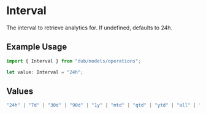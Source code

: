 # Interval

The interval to retrieve analytics for. If undefined, defaults to 24h.

## Example Usage

```typescript
import { Interval } from "dub/models/operations";

let value: Interval = "24h";
```

## Values

```typescript
"24h" | "7d" | "30d" | "90d" | "1y" | "mtd" | "qtd" | "ytd" | "all" | "all_unfiltered"
```